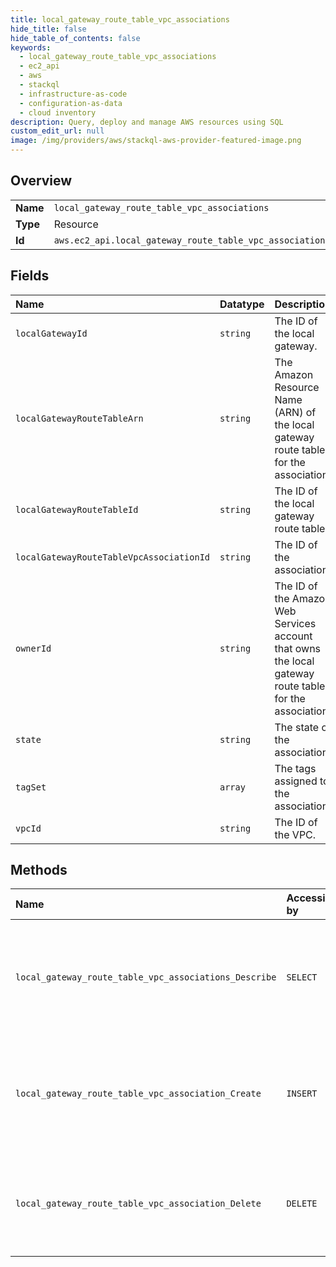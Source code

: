 ```yaml
---
title: local_gateway_route_table_vpc_associations
hide_title: false
hide_table_of_contents: false
keywords:
  - local_gateway_route_table_vpc_associations
  - ec2_api
  - aws    
  - stackql
  - infrastructure-as-code
  - configuration-as-data
  - cloud inventory
description: Query, deploy and manage AWS resources using SQL
custom_edit_url: null
image: /img/providers/aws/stackql-aws-provider-featured-image.png
---
```

  
    

## Overview
<table><tbody>
<tr><td><b>Name</b></td><td><code>local_gateway_route_table_vpc_associations</code></td></tr>
<tr><td><b>Type</b></td><td>Resource</td></tr>
<tr><td><b>Id</b></td><td><code>aws.ec2_api.local_gateway_route_table_vpc_associations</code></td></tr>
</tbody></table>

## Fields
| Name | Datatype | Description |
|:-----|:---------|:------------|
| `localGatewayId` | `string` | The ID of the local gateway. |
| `localGatewayRouteTableArn` | `string` | The Amazon Resource Name (ARN) of the local gateway route table for the association. |
| `localGatewayRouteTableId` | `string` | The ID of the local gateway route table. |
| `localGatewayRouteTableVpcAssociationId` | `string` | The ID of the association. |
| `ownerId` | `string` | The ID of the Amazon Web Services account that owns the local gateway route table for the association. |
| `state` | `string` | The state of the association. |
| `tagSet` | `array` | The tags assigned to the association. |
| `vpcId` | `string` | The ID of the VPC. |
## Methods
| Name | Accessible by | Required Params | Description |
|:-----|:--------------|:----------------|:------------|
| `local_gateway_route_table_vpc_associations_Describe` | `SELECT` | `region` | Describes the specified associations between VPCs and local gateway route tables. |
| `local_gateway_route_table_vpc_association_Create` | `INSERT` | `LocalGatewayRouteTableId, VpcId, region` | Associates the specified VPC with the specified local gateway route table. |
| `local_gateway_route_table_vpc_association_Delete` | `DELETE` | `LocalGatewayRouteTableVpcAssociationId, region` | Deletes the specified association between a VPC and local gateway route table. |

